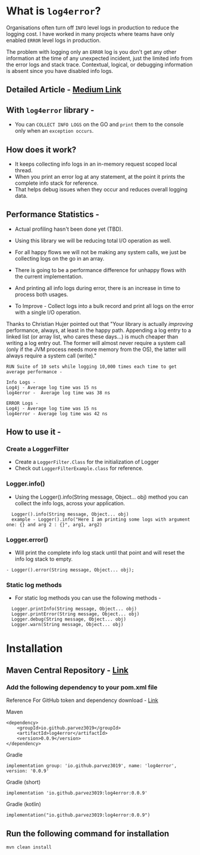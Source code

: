 # What is `log4error`?

Organisations often turn off `INFO` level logs in production to reduce the logging cost.
I have worked in many projects where teams have only enabled `ERROR` level logs in production.

The problem with logging only an `ERROR` log is you don't get any other information at the time of any unexpected incident, just the limited info from the error logs and stack trace.
Contextual, logical, or debugging information is absent since you have disabled info logs.

## Detailed Article -  [Medium Link](https://medium.com/@pha3019/log4error-java-library-for-reduced-info-level-logging-5f1c29867fc4)

## With `log4error` library -
- You can `COLLECT INFO LOGS` on the GO and `print` them to the console only when an `exception occurs`.

## How does it work? 
- It keeps collecting info logs in an in-memory request scoped local thread.
- When you print an error log at any statement, at the point it prints the complete info stack for reference.
- That helps debug issues when they occur and reduces overall logging data.

## Performance Statistics -

- Actual profiling hasn't been done yet (TBD).
- Using this library we will be reducing total I/O operation as well.
- For all happy flows we will not be making any system calls, we just be collecting logs on the go in an array.

- There is going to be a performance difference for unhappy flows with the current implementation.
- And printing all info logs during error, there is an increase in time to process both usages.
- To Improve - Collect logs into a bulk record and print all logs on the error with a single I/O operation.

Thanks to Christian Hujer pointed out that "Your library is actually _improving_ performance, always, at least in the happy path. Appending a log entry to a linked list (or array list, who cares these days…) is much cheaper than writing a log entry out. The former will almost never require a system call (only if the JVM process needs more memory from the OS), the latter will always require a system call (write)."


```
RUN Suite of 10 sets while logging 10,000 times each time to get average performance -

Info Logs -
Log4j - Average log time was 15 ns
log4error -  Average log time was 38 ns

ERROR Logs - 
Log4j - Average log time was 15 ns
log4error - Average log time was 42 ns
```

## How to use it -

### Create a LoggerFilter
- Create a `LoggerFilter.Class` for the initialization of Logger
- Check out `LoggerFilterExample.class` for reference.

### Logger.info()
- Using the Logger().info(String message, Object... obj) method you can collect the info logs, across your application.

```
  Logger().info(String message, Object... obj)
  example - Logger().info("Here I am printing some logs with argument one: {} and arg 2 : {}", arg1, arg2)
```

### Logger.error()
- Will print the complete info log stack until that point and will reset the info log stack to empty.
```
- Logger().error(String message, Object... obj);
```

### Static log methods
- For static log methods you can use the following methods -
```
  Logger.printInfo(String message, Object... obj)
  Logger.printError(String message, Object... obj)
  Logger.debug(String message, Object... obj)
  Logger.warn(String message, Object... obj)
```

# Installation

## Maven Central Repository - [Link](https://central.sonatype.com/artifact/io.github.parvez3019/log4error)

### Add the following dependency to your pom.xml file


Reference For GitHub token and dependency download - [Link](https://docs.github.com/en/packages/working-with-a-github-packages-registry/working-with-the-apache-maven-registry#authenticating-to-github-packages)

Maven 
```
<dependency>
    <groupId>io.github.parvez3019</groupId>
    <artifactId>log4error</artifactId>
    <version>0.0.9</version>
</dependency>
```

Gradle
```
implementation group: 'io.github.parvez3019', name: 'log4error', version: '0.0.9'
```

Gradle (short)
```
implementation 'io.github.parvez3019:log4error:0.0.9'
```

Gradle (kotlin)
```
implementation("io.github.parvez3019:log4error:0.0.9")
```


## Run the following command for installation
```
mvn clean install
```


